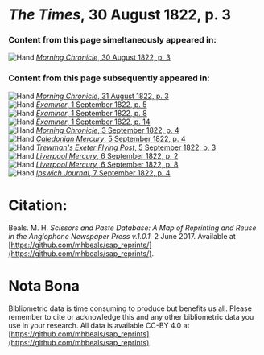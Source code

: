 # *The Times*, 30 August 1822, p. 3  
  
### Content from this page simeltaneously appeared in:  
![Hand](http://scissorsandpaste.net/wp-content/uploads/2017/06/smallhandpointer.png) [*Morning Chronicle*, 30 August 1822, p. 3](https://mhbeals.github.io/sap_html/Morning-Chronicle/Morning-Chronicle-30-August-1822-p-3)  
  
### Content from this page subsequently appeared in:  
![Hand](http://scissorsandpaste.net/wp-content/uploads/2017/06/smallhandpointer.png) [*Morning Chronicle*, 31 August 1822, p. 3](https://mhbeals.github.io/sap_html/Morning-Chronicle/Morning-Chronicle-31-August-1822-p-3)  
![Hand](http://scissorsandpaste.net/wp-content/uploads/2017/06/smallhandpointer.png) [*Examiner*, 1 September 1822, p. 5](https://mhbeals.github.io/sap_html/Examiner/Examiner-1-September-1822-p-5)  
![Hand](http://scissorsandpaste.net/wp-content/uploads/2017/06/smallhandpointer.png) [*Examiner*, 1 September 1822, p. 8](https://mhbeals.github.io/sap_html/Examiner/Examiner-1-September-1822-p-8)  
![Hand](http://scissorsandpaste.net/wp-content/uploads/2017/06/smallhandpointer.png) [*Examiner*, 1 September 1822, p. 14](https://mhbeals.github.io/sap_html/Examiner/Examiner-1-September-1822-p-14)  
![Hand](http://scissorsandpaste.net/wp-content/uploads/2017/06/smallhandpointer.png) [*Morning Chronicle*, 3 September 1822, p. 4](https://mhbeals.github.io/sap_html/Morning-Chronicle/Morning-Chronicle-3-September-1822-p-4)  
![Hand](http://scissorsandpaste.net/wp-content/uploads/2017/06/smallhandpointer.png) [*Caledonian Mercury*, 5 September 1822, p. 4](https://mhbeals.github.io/sap_html/Caledonian-Mercury/Caledonian-Mercury-5-September-1822-p-4)  
![Hand](http://scissorsandpaste.net/wp-content/uploads/2017/06/smallhandpointer.png) [*Trewman's Exeter Flying Post*, 5 September 1822, p. 3](https://mhbeals.github.io/sap_html/Trewman's-Exeter-Flying-Post/Trewman's-Exeter-Flying-Post-5-September-1822-p-3)  
![Hand](http://scissorsandpaste.net/wp-content/uploads/2017/06/smallhandpointer.png) [*Liverpool Mercury*, 6 September 1822, p. 2](https://mhbeals.github.io/sap_html/Liverpool-Mercury/Liverpool-Mercury-6-September-1822-p-2)  
![Hand](http://scissorsandpaste.net/wp-content/uploads/2017/06/smallhandpointer.png) [*Liverpool Mercury*, 6 September 1822, p. 8](https://mhbeals.github.io/sap_html/Liverpool-Mercury/Liverpool-Mercury-6-September-1822-p-8)  
![Hand](http://scissorsandpaste.net/wp-content/uploads/2017/06/smallhandpointer.png) [*Ipswich Journal*, 7 September 1822, p. 4](https://mhbeals.github.io/sap_html/Ipswich-Journal/Ipswich-Journal-7-September-1822-p-4)  


# Citation: 

Beals. M. H. *Scissors and Paste Database: A Map of Reprinting and Reuse in the Anglophone Newspaper Press v.1.0.1.* 2 June 2017. Available at [https://github.com/mhbeals/sap_reprints/](https://github.com/mhbeals/sap_reprints/). 

# Nota Bona

Bibliometric data is time consuming to produce but benefits us all. Please remember to cite or acknowledge this and any other bibliometric data you use in your research. All data is available CC-BY 4.0 at [https://github.com/mhbeals/sap_reprints](https://github.com/mhbeals/sap_reprints)